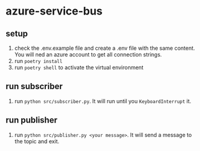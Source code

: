 # azure-service-bus

## setup

1. check the .env.example file and create a .env file with the same content. You will ned an azure account to get all connection strings.
2. run `poetry install`
3. run `poetry shell` to activate the virtual environment

## run subscriber

1. run `python src/subscriber.py`. It will run until you `KeyboardInterrupt` it.

## run publisher

1. run `python src/publisher.py <your message>`. It will send a message to the topic and exit.
